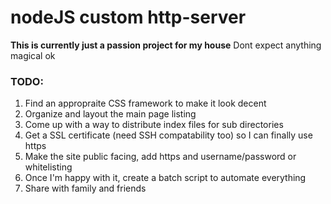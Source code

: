 # nodeJS custom http-server
**This is currently just a passion project for my house**
Dont expect anything magical ok

### TODO: 
1) Find an appropraite CSS framework to make it look decent
2) Organize and layout the main page listing
3) Come up with a way to distribute index files for sub directories
4) Get a SSL certificate (need SSH compatability too) so I can finally use https
5) Make the site public facing, add https and username/password or whitelisting
6) Once I'm happy with it, create a batch script to automate everything
7) Share with family and friends
